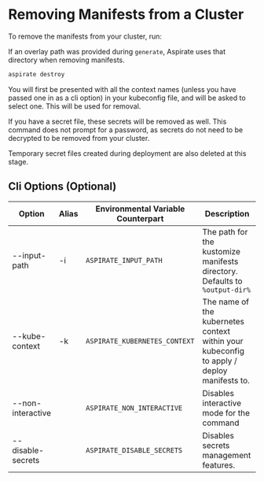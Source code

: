 # Removing Manifests from a Cluster

To remove the manifests from your cluster, run:

If an overlay path was provided during `generate`, Aspirate uses that directory when removing manifests.

```bash
aspirate destroy
```

You will first be presented with all the context names (unless you have passed one in as a cli option) in your kubeconfig file, and will be asked to select one.
This will be used for removal.

If you have a secret file, these secrets will be removed as well. This command does not prompt for a password, as secrets do not need to be decrypted to be removed from your cluster.

Temporary secret files created during deployment are also deleted at this stage.

## Cli Options (Optional)

| Option            | Alias | Environmental Variable Counterpart | Description                                                                               |
|-------------------|-------|------------------------------------|-------------------------------------------------------------------------------------------|
| --input-path      | -i    | `ASPIRATE_INPUT_PATH`              | The path for the kustomize manifests directory. Defaults to `%output-dir%`                |
| --kube-context    | -k    | `ASPIRATE_KUBERNETES_CONTEXT`      | The name of the kubernetes context within your kubeconfig to apply / deploy manifests to. |
| --non-interactive |       | `ASPIRATE_NON_INTERACTIVE`         | Disables interactive mode for the command                                                 |
| --disable-secrets |       | `ASPIRATE_DISABLE_SECRETS`         | Disables secrets management features.                                                     |